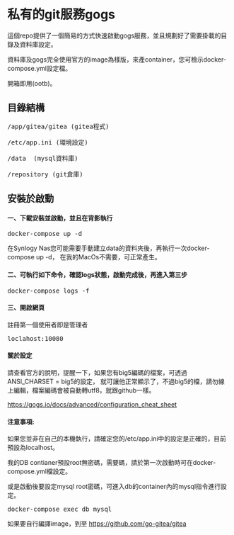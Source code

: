 # 私有的git服務gogs

這個repo提供了一個簡易的方式快速啟動gogs服務，並且規劃好了需要掛載的目錄及資料庫設定。

資料庫及gogs完全使用官方的image為樣版，來產container，您可檢示docker-compose.yml設定檔。

開箱即用(ootb)。

## 目錄結構
<pre>
/app/gitea/gitea (gitea程式)

/etc/app.ini (環境設定)

/data  (mysql資料庫)

/repository (git倉庫)
</pre>

## 安裝於啟動
#### 一、下載安裝並啟動，並且在背影執行
<pre>
docker-compose up -d
</pre>

在Synlogy Nas您可能需要手動建立data的資料夾後，再執行一次docker-compose up -d，
在我的MacOs不需要，可正常產生。

#### 二、可執行如下命令，確認logs狀態，啟動完成後，再進入第三步
<pre>
docker-compose logs -f
</pre>


#### 三、開啟網頁

註冊第一個使用者即是管理者
<pre>
loclahost:10080
</pre>




#### 關於設定

請查看官方的說明，提醒一下，如果您有big5編碼的檔案，可透過ANSI_CHARSET = big5的設定，
就可讓他正常顯示了，不過big5的檔，請勿線上編輯，檔案編碼會被自動轉utf8，就跟github一樣。


https://gogs.io/docs/advanced/configuration_cheat_sheet

#### 注意事項:

如果您並非在自己的本機執行，請確定您的/etc/app.ini中的設定是正確的，目前預設為localhost。

我的DB contianer預設root無密碼，需要碼，請於第一次啟動時可在docker-compose.yml檔設定。

或是啟動後要設定mysql root密碼，可進入db的container內的mysql指令進行設定。
<pre>
docker-compose exec db mysql
</pre>



如果要自行編譯image，到至
https://github.com/go-gitea/gitea

